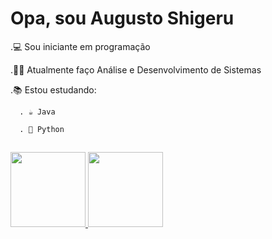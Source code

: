 # Opa, sou Augusto Shigeru

.💻 Sou iniciante em programação

.👨‍🎓 Atualmente faço Análise e Desenvolvimento de Sistemas

.📚 Estou estudando:

      . ☕ Java
      
      . 🐍 Python
      
##
 <div>
  <a href="https://beacons.ai/Setoue">
  <img height="120em" src="https://github-readme-stats.vercel.app/api?username=setoue&show_icons=true&theme=dark&include_all_commits=true&count_private=true"/>
  <img height="120em" src="https://github-readme-stats.vercel.app/api/tops-langs/?username=setoue&layout=compact&langs_count=7&theme=dark"/>
</div>








